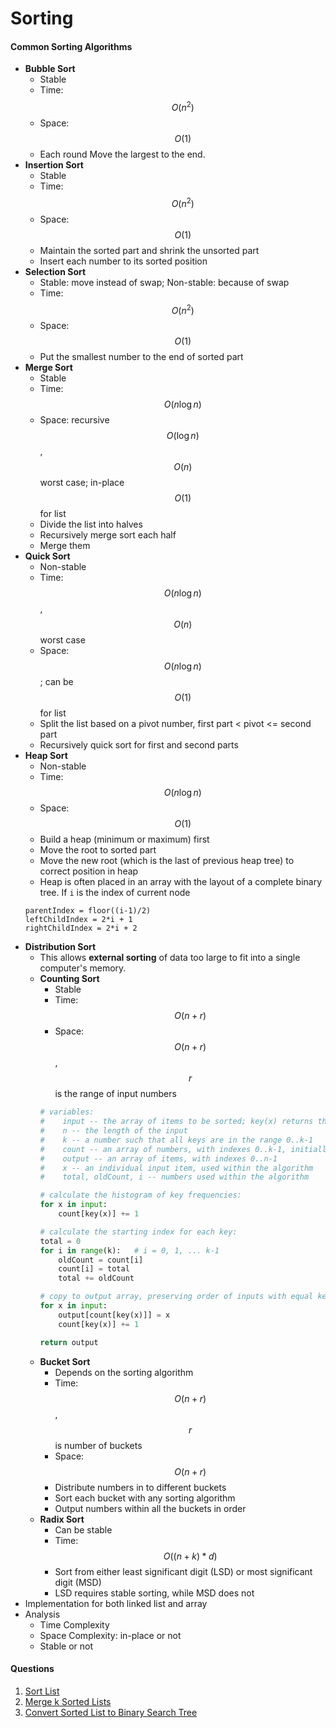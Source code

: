# Sorting
#### Common Sorting Algorithms

* **Bubble Sort**
    * Stable
    * Time: $$O(n^2)$$
    * Space: $$O(1)$$
    * Each round Move the largest to the end.
* **Insertion Sort**
    * Stable
    * Time: $$O(n^2)$$
    * Space: $$O(1)$$
    * Maintain the sorted part and shrink the unsorted part
    * Insert each number to its sorted position
* **Selection Sort**
    * Stable: move instead of swap; Non-stable: because of swap
    * Time: $$O(n^2)$$
    * Space: $$O(1)$$
    * Put the smallest number to the end of sorted part
* **Merge Sort**
    * Stable
    * Time: $$O(n\log n)$$
    * Space: recursive $$O(\log n)$$, $$O(n)$$worst case; in-place $$O(1)$$ for list
    * Divide the list into halves
    * Recursively merge sort each half
    * Merge them
* **Quick Sort**
    * Non-stable
    * Time: $$O(n\log n)$$, $$O(n)$$worst case
    * Space: $$O(n \log n)$$; can be $$O(1)$$ for list
    * Split the list based on a pivot number, first part < pivot <= second part
    * Recursively quick sort for first and second parts
* **Heap Sort**
    * Non-stable
    * Time: $$O(n\log n)$$
    * Space: $$O(1)$$
    * Build a heap (minimum or maximum) first
    * Move the root to sorted part
    * Move the new root (which is the last of previous heap tree) to correct position in heap
    * Heap is often placed in an array with the layout of a complete binary tree. If `i` is the index of current node
    ```
    parentIndex = floor((i-1)/2)
    leftChildIndex = 2*i + 1
    rightChildIndex = 2*i + 2
    ```
* **Distribution Sort**
    * This allows **external sorting** of data too large to fit into a single computer's memory.
    * **Counting Sort**
        * Stable
        * Time: $$O(n+r)$$
        * Space: $$O(n+r)$$, $$r$$ is the range of input numbers
        ```python
        # variables:
        #    input -- the array of items to be sorted; key(x) returns the key for item x
        #    n -- the length of the input
        #    k -- a number such that all keys are in the range 0..k-1
        #    count -- an array of numbers, with indexes 0..k-1, initially all zero
        #    output -- an array of items, with indexes 0..n-1
        #    x -- an individual input item, used within the algorithm
        #    total, oldCount, i -- numbers used within the algorithm

        # calculate the histogram of key frequencies:
        for x in input:
            count[key(x)] += 1

        # calculate the starting index for each key:
        total = 0
        for i in range(k):   # i = 0, 1, ... k-1
            oldCount = count[i]
            count[i] = total
            total += oldCount

        # copy to output array, preserving order of inputs with equal keys:
        for x in input:
            output[count[key(x)]] = x
            count[key(x)] += 1

        return output
        ```
    * **Bucket Sort**
        * Depends on the sorting algorithm
        * Time: $$O(n+r)$$, $$r$$ is number of buckets
        * Space: $$O(n+r)$$
        * Distribute numbers in to different buckets
        * Sort each bucket with any sorting algorithm
        * Output numbers within all the buckets in order
    * **Radix Sort**
        * Can be stable
        * Time: $$O((n+k) * d)$$
        * Sort from either least significant digit (LSD) or most significant digit (MSD)
        * LSD requires stable sorting, while MSD does not
* Implementation for both linked list and array
* Analysis
    * Time Complexity
    * Space Complexity: in-place or not
    * Stable or not

#### Questions
1. [Sort List](/leetcode-note/content/leetcode/questions/sort_list.html)
2. [Merge k Sorted Lists](/leetcode-note/content/leetcode/questions/merge_k_sorted_lists.html)
3. [Convert Sorted List to Binary Search Tree](/leetcode-note/content/leetcode/questions/convert_sorted_list_to_binary_search_tree.html)
